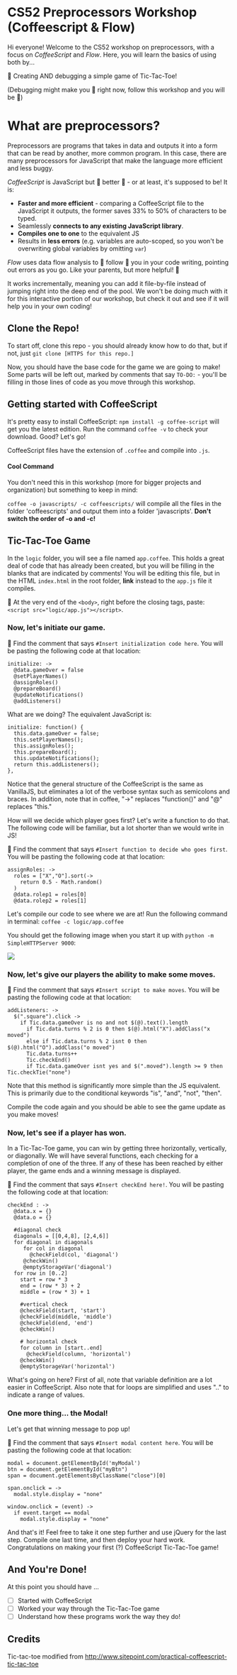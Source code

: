 # CS52 Preprocessors Workshop (Coffeescript & Flow)

Hi everyone!  Welcome to the CS52 workshop on preprocessors, with a focus on *CoffeeScript* and *Flow*.  Here, you will learn the basics of using both by...

:rocket: Creating AND debugging a simple game of Tic-Tac-Toe!  

(Debugging might make you :running: right now, follow this workshop and you will be :metal:)

# What are preprocessors?

Preprocessors are programs that takes in data and outputs it into a form that can be read by another, more common program.  In this case, there are many preprocessors for JavaScript that make the language more efficient and less buggy.  

*CoffeeScript* is JavaScript but :punch: better :punch: - or at least, it's supposed to be!  It is:

- **Faster and more efficient** - comparing a CoffeeScript file to the JavaScript it outputs, the former saves 33% to 50% of characters to be typed.
- Seamlessly **connects to any existing JavaScript library**.
- **Compiles one to one** to the equivalent JS
- Results in **less errors** (e.g. variables are auto-scoped, so you won't be overwriting global variables by omitting `var`)

*Flow* uses data flow analysis to :running: follow :running: you in your code writing, pointing out errors as you go.  Like your parents, but more helpful! :information_desk_person:  

It works incrementally, meaning you can add it file-by-file instead of jumping right into the deep end of the pool.  We won't be doing much with it for this interactive portion of our workshop, but check it out and see if it will help you in your own coding!

## Clone the Repo!
To start off, clone this repo - you should already know how to do that, but if not, just `git clone [HTTPS for this repo.]`

Now, you should have the base code for the game we are going to make!  Some parts will be left out, marked by comments that say `TO-DO:` - you'll be filling in those lines of code as you move through this workshop.

## Getting started with CoffeeScript
It's pretty easy to install CoffeeScript: `npm install -g coffee-script` will get you the latest edition.  Run the command `coffee -v` to check your download.  Good?  Let's go!

CoffeeScript files have the extension of `.coffee` and compile into `.js`.  

#### Cool Command

You don't need this in this workshop (more for bigger projects and organization) but something to keep in mind:

`coffee -o javascripts/ -c coffeescripts/` will compile all the files in the folder 'coffeescripts' and output them into a folder 'javascripts'.  **Don't switch the order of -o and -c!**

## Tic-Tac-Toe Game

In the `logic` folder, you will see a file named `app.coffee`.  This holds a great deal of code that has already been created, but you will be filling in the blanks that are indicated by comments!  You will be editing this file, but in the HTML `index.html` in the root folder, **link** instead to the `app.js` file it compiles.

:rocket: At the very end of the  `<body>`, right before the closing tags, paste: <br>
`<script src="logic/app.js"></script>`.

### Now, let's initiate our game.  

:rocket: Find the comment that says `#Insert initialization code here`.  You will be pasting the following code at that location: <br>

```
initialize: ->
  @data.gameOver = false
  @setPlayerNames()
  @assignRoles()
  @prepareBoard()
  @updateNotifications()
  @addListeners()
```

What are we doing? The equivalent JavaScript is:

```
initialize: function() {
  this.data.gameOver = false;
  this.setPlayerNames();
  this.assignRoles();
  this.prepareBoard();
  this.updateNotifications();
  return this.addListeners();
},
```

Notice that the general structure of the CoffeeScript is the same as VanillaJS, but eliminates a lot of the verbose syntax such as semicolons and braces. In addition, note that in coffee, "->" replaces "function()" and "@" replaces "this."

How will we decide which player goes first?  Let's write a function to do that.  The following code will be familiar, but a lot shorter than we would write in JS!

:rocket: Find the comment that says `#Insert function to decide who goes first`.  You will be pasting the following code at that location: <br>

```
assignRoles: ->
  roles = ["X","O"].sort(->
    return 0.5 - Math.random()
  )
  @data.rolep1 = roles[0]
  @data.rolep2 = roles[1]
```

Let's compile our code to see where we are at! Run the following command in terminal: `coffee -c logic/app.coffee`

You should get the following image when you start it up with `python -m SimpleHTTPServer 9000`:

![](images/progress.png)


### Now, let's give our players the ability to make some moves.

:rocket: Find the comment that says `#Insert script to make moves`.  You will be pasting the following code at that location: <br>

```
addListeners: ->
  $(".square").click ->
    if Tic.data.gameOver is no and not $(@).text().length
      if Tic.data.turns % 2 is 0 then $(@).html("X").addClass("x moved")
      else if Tic.data.turns % 2 isnt 0 then $(@).html("O").addClass("o moved")
      Tic.data.turns++
      Tic.checkEnd()
      if Tic.data.gameOver isnt yes and $(".moved").length >= 9 then Tic.checkTie("none")
```
Note that this method is significantly more simple than the JS equivalent. This is primarily due to the conditional keywords "is", "and", "not", "then".

Compile the code again and you should be able to see the game update as you make moves!

### Now, let's see if a player has won.

In a Tic-Tac-Toe game, you can win by getting three horizontally, vertically, or diagonally.  We will have several functions, each checking for a completion of one of the three.  If any of these has been reached by either player, the game ends and a winning message is displayed.

:rocket: Find the comment that says `#Insert checkEnd here!`. You will be pasting the following code at that location: <br>

```
checkEnd : ->
  @data.x = {}
  @data.o = {}

  #diagonal check
  diagonals = [[0,4,8], [2,4,6]]
  for diagonal in diagonals
     for col in diagonal
       @checkField(col, 'diagonal')
     @checkWin()
     @emptyStorageVar('diagonal')
  for row in [0..2]
    start = row * 3
    end = (row * 3) + 2
    middle = (row * 3) + 1

    #vertical check
    @checkField(start, 'start')
    @checkField(middle, 'middle')
    @checkField(end, 'end')
    @checkWin()

    # horizontal check
    for column in [start..end]
      @checkField(column, 'horizontal')
    @checkWin()
    @emptyStorageVar('horizontal')
```

What's going on here?  First of all, note that variable definition are a lot easier in CoffeeScript. Also note that for loops are simplified and uses ".." to indicate a range of values.

### One more thing... the Modal!

Let's get that winning message to pop up!  

:rocket: Find the comment that says `#Insert modal content here`. You will be pasting the following code at that location: <br>

```
modal = document.getElementById('myModal')
btn = document.getElementById("myBtn")
span = document.getElementsByClassName("close")[0]

span.onclick = ->
  modal.style.display = "none"

window.onclick = (event) ->
  if event.target == modal
    modal.style.display = "none"
```

And that's it! Feel free to take it one step further and use jQuery for the last step. Compile one last time, and then deploy your hard work. Congratulations on making your first (?) CoffeeScript Tic-Tac-Toe game!

## And You're Done!
At this point you should have ...
- [ ] Started with CoffeeScript
- [ ] Worked your way through the Tic-Tac-Toe game
- [ ] Understand how these programs work the way they do!

## Credits
Tic-tac-toe modified from http://www.sitepoint.com/practical-coffeescript-tic-tac-toe
